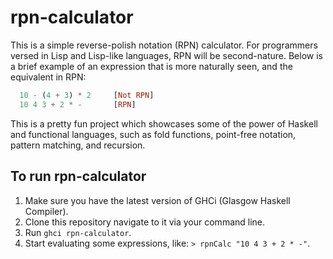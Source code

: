 # rpn-calculator

This is a simple reverse-polish notation (RPN) calculator. For programmers versed in Lisp and Lisp-like languages, RPN will be second-nature. Below is a brief example of an expression that is more naturally seen, and the equivalent in RPN:

```Haskell
  10 - (4 + 3) * 2     [Not RPN]
  10 4 3 + 2 * -       [RPN]
```
This is a pretty fun project which showcases some of the power of Haskell and functional languages, such as fold functions, point-free notation, pattern matching, and recursion. 

## To run rpn-calculator

1. Make sure you have the latest version of GHCi (Glasgow Haskell Compiler).
2. Clone this repository navigate to it via your command line.
3. Run `ghci rpn-calculator`.
4. Start evaluating some expressions, like: `> rpnCalc "10 4 3 + 2 * -"`.
